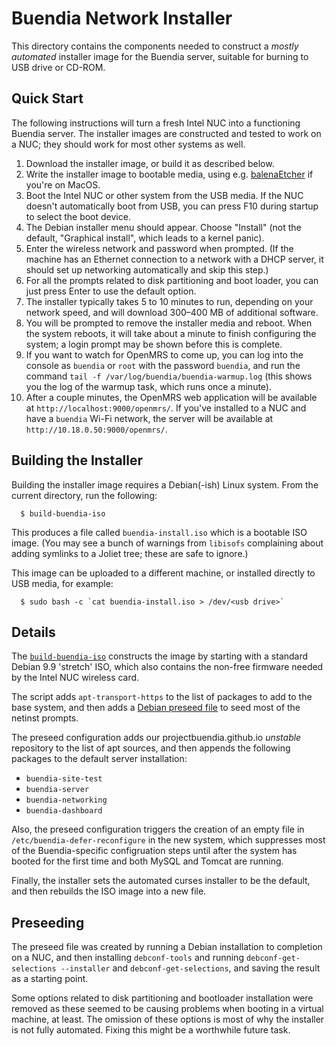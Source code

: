 # Buendia Network Installer

This directory contains the components needed to construct a *mostly automated*
installer image for the Buendia server, suitable for burning to USB drive or
CD-ROM.

## Quick Start

The following instructions will turn a fresh Intel NUC into a functioning
Buendia server.  The installer images are constructed and tested to work
on a NUC; they should work for most other systems as well.

1. Download the installer image, or build it as described below.
2. Write the installer image to bootable media, using e.g.
   [balenaEtcher](https://www.balena.io/etcher/) if you're on MacOS.
3. Boot the Intel NUC or other system from the USB media.  If the
   NUC doesn't automatically boot from USB, you can press F10 during
   startup to select the boot device.
4. The Debian installer menu should appear.  Choose "Install" (not the
   default, "Graphical install", which leads to a kernel panic).
5. Enter the wireless network and password when prompted.  (If the
   machine has an Ethernet connection to a network with a DHCP server,
   it should set up networking automatically and skip this step.)
6. For all the prompts related to disk partitioning and boot loader,
   you can just press Enter to use the default option.
7. The installer typically takes 5 to 10 minutes to run, depending on your
   network speed, and will download 300–400 MB of additional software.
8. You will be prompted to remove the installer media and reboot.  When
   the system reboots, it will take about a minute to finish configuring
   the system; a login prompt may be shown before this is complete.
9. If you want to watch for OpenMRS to come up, you can log into the
   console as `buendia` or `root` with the password `buendia`, and run
   the command `tail -f /var/log/buendia/buendia-warmup.log` (this
   shows you the log of the warmup task, which runs once a minute).
10. After a couple minutes, the OpenMRS web application will be available
    at `http://localhost:9000/openmrs/`.  If you've installed to a NUC
    and have a `buendia` Wi-Fi network, the server will be available at
   `http://10.18.0.50:9000/openmrs/`.

## Building the Installer

Building the installer image requires a Debian(-ish) Linux system. From the
current directory, run the following:

```
  $ build-buendia-iso
```

This produces a file called `buendia-install.iso` which is a bootable ISO
image.  (You may see a bunch of warnings from `libisofs` complaining about
adding symlinks to a Joliet tree; these are safe to ignore.)

This image can be uploaded to a different machine, or installed directly
to USB media, for example:

```
  $ sudo bash -c `cat buendia-install.iso > /dev/<usb drive>`
```

## Details

The [`build-buendia-iso`](build-buendia-iso) constructs the image by starting
with a standard Debian 9.9 'stretch' ISO, which also contains the non-free
firmware needed by the Intel NUC wireless card.

The script adds `apt-transport-https` to the list of packages to add to the
base system, and then adds a [Debian preseed file](preseed.cfg) to seed most of
the netinst prompts.

The preseed configuration adds our projectbuendia.github.io _unstable_
repository to the list of apt sources, and then appends the following packages
to the default server installation:

* `buendia-site-test`
* `buendia-server`
* `buendia-networking`
* `buendia-dashboard`

Also, the preseed configuration triggers the creation of an empty file in
`/etc/buendia-defer-reconfigure` in the new system, which suppresses most of
the Buendia-specific configruation steps until after the system has booted for
the first time and both MySQL and Tomcat are running.

Finally, the installer sets the automated curses installer to be the default,
and then rebuilds the ISO image into a new file.

## Preseeding

The preseed file was created by running a Debian installation to completion on
a NUC, and then installing `debconf-tools` and running `debconf-get-selections
--installer` and `debconf-get-selections`, and saving the result as a starting
point. 

Some options related to disk partitioning and bootloader installation
were removed as these seemed to be causing problems when booting in a virtual
machine, at least. The omission of these options is most of why the installer
is not fully automated. Fixing this might be a worthwhile future task.
